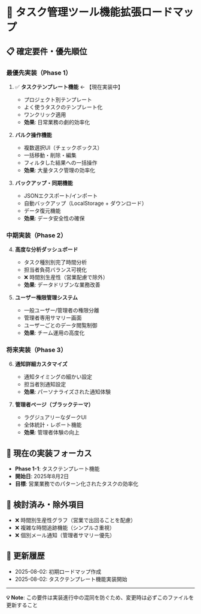# 🚀 タスク管理ツール機能拡張ロードマップ

## 📋 **確定要件・優先順位**

### **最優先実装（Phase 1）**
1. ✅ **タスクテンプレート機能** ← 【現在実装中】
   - プロジェクト別テンプレート
   - よく使うタスクのテンプレート化
   - ワンクリック適用
   - **効果**: 日常業務の劇的効率化

2. **バルク操作機能**
   - 複数選択UI（チェックボックス）
   - 一括移動・削除・編集
   - フィルタした結果への一括操作
   - **効果**: 大量タスク管理の効率化

3. **バックアップ・同期機能**
   - JSONエクスポート/インポート
   - 自動バックアップ（LocalStorage + ダウンロード）
   - データ復元機能
   - **効果**: データ安全性の確保

### **中期実装（Phase 2）**
4. **高度な分析ダッシュボード**
   - タスク種別別完了時間分析
   - 担当者負荷バランス可視化
   - ❌ 時間別生産性（営業配慮で除外）
   - **効果**: データドリブンな業務改善

5. **ユーザー権限管理システム**
   - 一般ユーザー/管理者の権限分離
   - 管理者専用サマリー画面
   - ユーザーごとのデータ閲覧制御
   - **効果**: チーム運用の高度化

### **将来実装（Phase 3）**
6. **通知詳細カスタマイズ**
   - 通知タイミングの細かい設定
   - 担当者別通知設定
   - **効果**: パーソナライズされた通知体験

7. **管理者ページ（ブラックテーマ）**
   - ラグジュアリーなダークUI
   - 全体統計・レポート機能
   - **効果**: 管理者体験の向上

## 🎯 **現在の実装フォーカス**
- **Phase 1-1**: タスクテンプレート機能
- **開始日**: 2025年8月2日
- **目標**: 営業業務でのパターン化されたタスクの効率化

## 📝 **検討済み・除外項目**
- ❌ 時間別生産性グラフ（営業で出回ることを配慮）
- ❌ 複雑な時間追跡機能（シンプルさ重視）
- ❌ 個別メール通知（管理者サマリー優先）

## 🔄 **更新履歴**
- 2025-08-02: 初期ロードマップ作成
- 2025-08-02: タスクテンプレート機能実装開始

---
**💡 Note**: この要件は実装進行中の混同を防ぐため、変更時は必ずこのファイルを更新すること